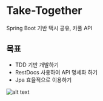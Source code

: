 # Take-Together
Spring Boot 기반 택시 공유, 카풀 API

## 목표
- TDD 기반 개발하기
- RestDocs 사용하여 API 명세화 하기
- Jpa 효율적으로 이용하기

![alt text](./index.png)